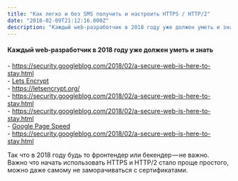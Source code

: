 ```yaml
---
title: "Как легко и без SMS получить и настроить HTTPS / HTTP/2"
date: "2018-02-09T21:12:16.000Z"
description: "Каждый web-разработчик в 2018 году уже должен уметь и знать    Начиная с июля 2018 года пользователи Chrome будут получать преду"
---
```


<h4>Каждый web-разработчик в 2018 году уже должен уметь и знать</h4>
- <a href="https://security.googleblog.com/2018/02/a-secure-web-is-here-to-stay.html">https://security.googleblog.com/2018/02/a-secure-web-is-here-to-stay.html</a> <br/>
- <a href="https://letsencrypt.org/" target="_blank" rel="noopener noreferrer">Lets Encrypt</a> <br/>
- <a href="https://letsencrypt.org/" target="_blank" rel="noopener noreferrer">https://letsencrypt.org/</a> <br/>
- <a href="https://security.googleblog.com/2018/02/a-secure-web-is-here-to-stay.html">https://security.googleblog.com/2018/02/a-secure-web-is-here-to-stay.html</a> <br/>
- <a href="https://security.googleblog.com/2018/02/a-secure-web-is-here-to-stay.html">https://security.googleblog.com/2018/02/a-secure-web-is-here-to-stay.html</a> <br/>
- <a href="https://developers.google.com/speed/pagespeed/module/" target="_blank" rel="noopener noreferrer">Google Page Speed</a> <br/>
- <a href="https://security.googleblog.com/2018/02/a-secure-web-is-here-to-stay.html">https://security.googleblog.com/2018/02/a-secure-web-is-here-to-stay.html</a> <br/>

<p>Так что в 2018 году будь то фронтендер или бекендер — не важно. Важно что начать использовать HTTPS и HTTP/2 стало проще простого, можно даже самому не заморачиваться с сертификатами.</p>


